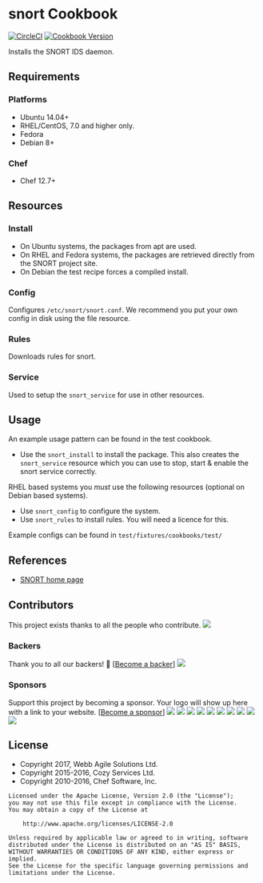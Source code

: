 # snort Cookbook

[![CircleCI](https://circleci.com/gh/sous-chefs/snort.svg?style=svg)](https://circleci.com/gh/sous-chefs/snort) [![Cookbook Version](https://img.shields.io/cookbook/v/snort.svg)](https://supermarket.chef.io/cookbooks/snort)

Installs the SNORT IDS daemon.

## Requirements

### Platforms

- Ubuntu 14.04+
- RHEL/CentOS, 7.0 and higher only.
- Fedora
- Debian 8+

### Chef

- Chef 12.7+

## Resources

### Install

- On Ubuntu systems, the packages from apt are used.
- On RHEL and Fedora systems, the packages are retrieved directly from the SNORT project site.
- On Debian the test recipe forces a compiled install.

### Config

Configures `/etc/snort/snort.conf`. We recommend you put your own config in disk using the file resource.

### Rules

Downloads rules for snort.

### Service

Used to setup the `snort_service` for use in other resources.

## Usage

An example usage pattern can be found in the test cookbook.

- Use the `snort_install` to install the package. This also creates the `snort_service` resource which you can use to stop, start & enable the snort service correctly.

RHEL based systems you _must_ use the following resources (optional on Debian based systems).

- Use `snort_config` to configure the system.
- Use `snort_rules` to install rules. You will need a licence for this.

Example configs can be found in `test/fixtures/cookbooks/test/`

## References

- [SNORT home page](http://www.snort.org)

## Contributors

This project exists thanks to all the people who contribute.
<img src="https://opencollective.com/sous-chefs/contributors.svg?width=890&button=false" /></a>


### Backers

Thank you to all our backers! 🙏 [[Become a backer](https://opencollective.com/sous-chefs#backer)]
<a href="https://opencollective.com/sous-chefs#backers" target="_blank"><img src="https://opencollective.com/sous-chefs/backers.svg?width=890"></a>

### Sponsors

Support this project by becoming a sponsor. Your logo will show up here with a link to your website. [[Become a sponsor](https://opencollective.com/sous-chefs#sponsor)]
<a href="https://opencollective.com/sous-chefs/sponsor/0/website" target="_blank"><img src="https://opencollective.com/sous-chefs/sponsor/0/avatar.svg"></a>
<a href="https://opencollective.com/sous-chefs/sponsor/1/website" target="_blank"><img src="https://opencollective.com/sous-chefs/sponsor/1/avatar.svg"></a>
<a href="https://opencollective.com/sous-chefs/sponsor/2/website" target="_blank"><img src="https://opencollective.com/sous-chefs/sponsor/2/avatar.svg"></a>
<a href="https://opencollective.com/sous-chefs/sponsor/3/website" target="_blank"><img src="https://opencollective.com/sous-chefs/sponsor/3/avatar.svg"></a>
<a href="https://opencollective.com/sous-chefs/sponsor/4/website" target="_blank"><img src="https://opencollective.com/sous-chefs/sponsor/4/avatar.svg"></a>
<a href="https://opencollective.com/sous-chefs/sponsor/5/website" target="_blank"><img src="https://opencollective.com/sous-chefs/sponsor/5/avatar.svg"></a>
<a href="https://opencollective.com/sous-chefs/sponsor/6/website" target="_blank"><img src="https://opencollective.com/sous-chefs/sponsor/6/avatar.svg"></a>
<a href="https://opencollective.com/sous-chefs/sponsor/7/website" target="_blank"><img src="https://opencollective.com/sous-chefs/sponsor/7/avatar.svg"></a>
<a href="https://opencollective.com/sous-chefs/sponsor/8/website" target="_blank"><img src="https://opencollective.com/sous-chefs/sponsor/8/avatar.svg"></a>
<a href="https://opencollective.com/sous-chefs/sponsor/9/website" target="_blank"><img src="https://opencollective.com/sous-chefs/sponsor/9/avatar.svg"></a>

## License

- Copyright 2017, Webb Agile Solutions Ltd.
- Copyright 2015-2016, Cozy Services Ltd.
- Copyright 2010-2016, Chef Software, Inc.

```
Licensed under the Apache License, Version 2.0 (the "License");
you may not use this file except in compliance with the License.
You may obtain a copy of the License at

    http://www.apache.org/licenses/LICENSE-2.0

Unless required by applicable law or agreed to in writing, software
distributed under the License is distributed on an "AS IS" BASIS,
WITHOUT WARRANTIES OR CONDITIONS OF ANY KIND, either express or implied.
See the License for the specific language governing permissions and
limitations under the License.
```
